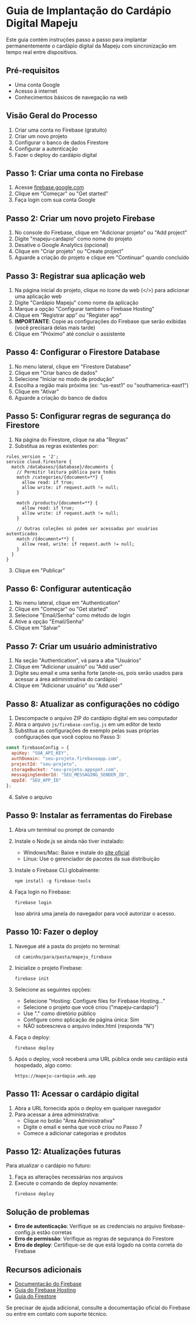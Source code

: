 # Guia de Implantação do Cardápio Digital Mapeju

Este guia contém instruções passo a passo para implantar permanentemente o cardápio digital da Mapeju com sincronização em tempo real entre dispositivos.

## Pré-requisitos

- Uma conta Google
- Acesso à internet
- Conhecimentos básicos de navegação na web

## Visão Geral do Processo

1. Criar uma conta no Firebase (gratuito)
2. Criar um novo projeto
3. Configurar o banco de dados Firestore
4. Configurar a autenticação
5. Fazer o deploy do cardápio digital

## Passo 1: Criar uma conta no Firebase

1. Acesse [firebase.google.com](https://firebase.google.com/)
2. Clique em "Começar" ou "Get started"
3. Faça login com sua conta Google

## Passo 2: Criar um novo projeto Firebase

1. No console do Firebase, clique em "Adicionar projeto" ou "Add project"
2. Digite "mapeju-cardapio" como nome do projeto
3. Desative o Google Analytics (opcional)
4. Clique em "Criar projeto" ou "Create project"
5. Aguarde a criação do projeto e clique em "Continuar" quando concluído

## Passo 3: Registrar sua aplicação web

1. Na página inicial do projeto, clique no ícone da web (</>) para adicionar uma aplicação web
2. Digite "Cardápio Mapeju" como nome da aplicação
3. Marque a opção "Configurar também o Firebase Hosting"
4. Clique em "Registrar app" ou "Register app"
5. **IMPORTANTE**: Copie as configurações do Firebase que serão exibidas (você precisará delas mais tarde)
6. Clique em "Próximo" até concluir o assistente

## Passo 4: Configurar o Firestore Database

1. No menu lateral, clique em "Firestore Database"
2. Clique em "Criar banco de dados"
3. Selecione "Iniciar no modo de produção"
4. Escolha a região mais próxima (ex: "us-east1" ou "southamerica-east1")
5. Clique em "Ativar"
6. Aguarde a criação do banco de dados

## Passo 5: Configurar regras de segurança do Firestore

1. Na página do Firestore, clique na aba "Regras"
2. Substitua as regras existentes por:

```
rules_version = '2';
service cloud.firestore {
  match /databases/{database}/documents {
    // Permitir leitura pública para todos
    match /categories/{document=**} {
      allow read: if true;
      allow write: if request.auth != null;
    }
    
    match /products/{document=**} {
      allow read: if true;
      allow write: if request.auth != null;
    }
    
    // Outras coleções só podem ser acessadas por usuários autenticados
    match /{document=**} {
      allow read, write: if request.auth != null;
    }
  }
}
```

3. Clique em "Publicar"

## Passo 6: Configurar autenticação

1. No menu lateral, clique em "Authentication"
2. Clique em "Começar" ou "Get started"
3. Selecione "Email/Senha" como método de login
4. Ative a opção "Email/Senha"
5. Clique em "Salvar"

## Passo 7: Criar um usuário administrativo

1. Na seção "Authentication", vá para a aba "Usuários"
2. Clique em "Adicionar usuário" ou "Add user"
3. Digite seu email e uma senha forte (anote-os, pois serão usados para acessar a área administrativa do cardápio)
4. Clique em "Adicionar usuário" ou "Add user"

## Passo 8: Atualizar as configurações no código

1. Descompacte o arquivo ZIP do cardápio digital em seu computador
2. Abra o arquivo `js/firebase-config.js` em um editor de texto
3. Substitua as configurações de exemplo pelas suas próprias configurações que você copiou no Passo 3:

```javascript
const firebaseConfig = {
  apiKey: "SUA_API_KEY",
  authDomain: "seu-projeto.firebaseapp.com",
  projectId: "seu-projeto",
  storageBucket: "seu-projeto.appspot.com",
  messagingSenderId: "SEU_MESSAGING_SENDER_ID",
  appId: "SEU_APP_ID"
};
```

4. Salve o arquivo

## Passo 9: Instalar as ferramentas do Firebase

1. Abra um terminal ou prompt de comando
2. Instale o Node.js se ainda não tiver instalado:
   - Windows/Mac: Baixe e instale do [site oficial](https://nodejs.org/)
   - Linux: Use o gerenciador de pacotes da sua distribuição

3. Instale o Firebase CLI globalmente:
   ```
   npm install -g firebase-tools
   ```

4. Faça login no Firebase:
   ```
   firebase login
   ```
   
   Isso abrirá uma janela do navegador para você autorizar o acesso.

## Passo 10: Fazer o deploy

1. Navegue até a pasta do projeto no terminal:
   ```
   cd caminho/para/pasta/mapeju_firebase
   ```

2. Inicialize o projeto Firebase:
   ```
   firebase init
   ```

3. Selecione as seguintes opções:
   - Selecione "Hosting: Configure files for Firebase Hosting..."
   - Selecione o projeto que você criou ("mapeju-cardapio")
   - Use "." como diretório público
   - Configure como aplicação de página única: Sim
   - NÃO sobrescreva o arquivo index.html (responda "N")

4. Faça o deploy:
   ```
   firebase deploy
   ```

5. Após o deploy, você receberá uma URL pública onde seu cardápio está hospedado, algo como:
   ```
   https://mapeju-cardapio.web.app
   ```

## Passo 11: Acessar o cardápio digital

1. Abra a URL fornecida após o deploy em qualquer navegador
2. Para acessar a área administrativa:
   - Clique no botão "Área Administrativa"
   - Digite o email e senha que você criou no Passo 7
   - Comece a adicionar categorias e produtos

## Passo 12: Atualizações futuras

Para atualizar o cardápio no futuro:

1. Faça as alterações necessárias nos arquivos
2. Execute o comando de deploy novamente:
   ```
   firebase deploy
   ```

## Solução de problemas

- **Erro de autenticação**: Verifique se as credenciais no arquivo firebase-config.js estão corretas
- **Erro de permissão**: Verifique as regras de segurança do Firestore
- **Erro de deploy**: Certifique-se de que está logado na conta correta do Firebase

## Recursos adicionais

- [Documentação do Firebase](https://firebase.google.com/docs)
- [Guia do Firebase Hosting](https://firebase.google.com/docs/hosting)
- [Guia do Firestore](https://firebase.google.com/docs/firestore)

Se precisar de ajuda adicional, consulte a documentação oficial do Firebase ou entre em contato com suporte técnico.
